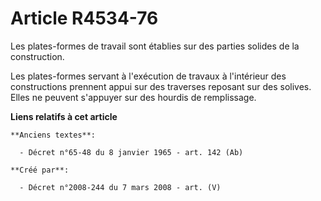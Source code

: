 # Article R4534-76

Les plates-formes de travail sont établies sur des parties solides de la construction.

Les plates-formes servant à l'exécution de travaux à l'intérieur des constructions prennent appui sur des traverses reposant
sur des solives. Elles ne peuvent s'appuyer sur des hourdis de remplissage.

**Liens relatifs à cet article**

	**Anciens textes**:

	  - Décret n°65-48 du 8 janvier 1965 - art. 142 (Ab)

	**Créé par**:

	  - Décret n°2008-244 du 7 mars 2008 - art. (V)
